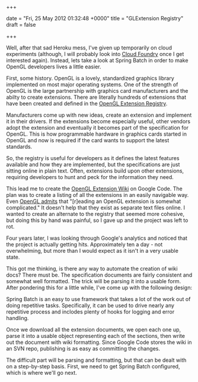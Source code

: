 +++
 
date = "Fri, 25 May 2012 01:32:48 +0000"
title = "GLExtension Registry"
draft = false
 
+++


Well, after that sad Heroku mess, I've given up temporarily on cloud experiments (although, I will probably look into <a title="Cloud Foundry" href="http://www.cloudfoundry.com/">Cloud Foundry</a> once I get interested again). Instead, lets take a look at Spring Batch in order to make OpenGL developers lives a little easier.

First, some history. OpenGL is a lovely, standardized graphics library implemented on most major operating systems. One of the strength of OpenGL is the large partnership with graphics card manufacturers and the abilty to create extensions. There are literally hundreds of extensions that have been created and defined in the <a title="OpenGL Extension Registry" href="http://www.opengl.org/registry/">OpenGL Extension Registry</a>.

Manufacturers come up with new ideas, create an extension and implement it in their drivers. If the extensions become especially useful, other vendors adopt the extension and eventually it becomes part of the specification for OpenGL. This is how programmable hardware in graphics cards started in OpenGL and now is required if the card wants to support the latest standards.

So, the registry is useful for developers as it defines the latest features available and how they are implemented, but the specifications are just sitting online in plain text. Often, extensions build upon other extensions, requiring developers to hunt and peck for the information they need.

This lead me to create the <a title="GLExtensions" href="http://code.google.com/p/glextensions/">OpenGL Extension Wiki</a> on Google Code. The plan was to create a listing of all the extensions in an easily navigable way. Even <a href="http://www.opengl.org/wiki/OpenGL_Extensions">OpenGL admits</a> that "[r]eading an OpenGL extension is somewhat complicated." It doesn't help that they exist as separate text files online. I wanted to create an alternate to the registry that seemed more cohesive, but doing this by hand was painful, so I gave up and the project was left to rot.

Four years later, I was looking through Google's analytics and noticed that the project is actually getting hits. Approximately ten a day - not overwhelming, but more than I would expect as it isn't in a very usable state.

This got me thinking, is there any way to automate the creation of wiki docs? There must be. The specification documents are fairly consistent and somewhat well formatted. The trick will be parsing it into a usable form. After pondering this for a little while, I've come up with the following design:

Spring Batch is an easy to use framework that takes a  lot of the work out of doing repetitive tasks. Specifically, it can be used to drive nearly any repetitive process and inclodes plenty of hooks for logging and error handling.

Once we download all the extension documents, we open each one up, parse it into a usable object representing each of the sections, then write out the document with wiki formatting. Since Google Code stores the wiki in an SVN repo, publishing is as easy as committing the changes.

The difficult part will be parsing and formatting, but that can be dealt with on a step-by-step basis. First, we need to get Spring Batch configured, which is where we'll go next.
